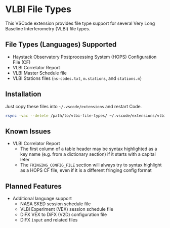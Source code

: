 # VLBI File Types

This VSCode extension provides file type support for several Very Long Baseline Interferometry (VLBI) file types.

## File Types (Languages) Supported

* Haystack Observatory Postprocessing System (HOPS) Configuration File (CF)
* VLBI Correlator Report
* VLBI Master Schedule file
* VLBI Stations files (`ns-codes.txt`, `m.stations`, and `stations.m`)

## Installation

Just copy these files into `~/.vscode/extensions` and restart Code.

```bash
rsync -vac --delete /path/to/vlbi-file-types/ ~/.vscode/extensions/vlbi-file-types/
```

## Known Issues

* VLBI Correlator Report
  * The first column of a table header may be syntax highlighted as a key name
    (e.g. from a dictionary section) if it starts with a capital leter
  * The `FRINGING_CONFIG_FILE` section will always try to syntax highlight
    as a HOPS CF file, even if it is a different fringing config format

## Planned Features

* Additional language support
  * NASA SKED session schedule file
  * VLBI Experiment (VEX) session schedule file
  * DiFX VEX to DiFX (V2D) configuration file
  * DiFX `input` and related files
